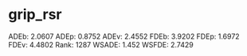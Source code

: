 # grip_rsr

ADEb: 2.0607
ADEp: 0.8752
ADEv: 2.4552
FDEb: 3.9202
FDEp: 1.6972
FDEv: 4.4802
Rank: 1287
WSADE: 1.452
WSFDE: 2.7429